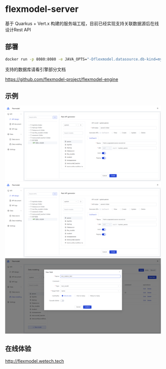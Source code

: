 # flexmodel-server

基于 Quarkus + Vert.x 构建的服务端工程，目前已经实现支持关联数据源后在线设计Rest API

## 部署

```cmd
docker run -p 8080:8080 -e JAVA_OPTS="-Dflexmodel.datasource.db-kind=mysql -Dflexmodel.datasource.url=jdbc:mysql://localhost:3306/flexmodel -Dflexmodel.datasource.username=<your username> -Dflexmodel.datasource.password=<your password>" -t cjbi/flexmodel:latest
```

支持的数据库请看引擎部分文档

https://github.com/flexmodel-project/flexmodel-engine

## 示例

![img.png](docs/img.png)
![img.png](docs/img.png)
![img2.png](docs/img2.png)

## 在线体验

http://flexmodel.wetech.tech
